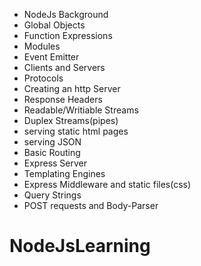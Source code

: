 - NodeJs Background
- Global Objects
- Function Expressions
- Modules
- Event Emitter
- Clients and Servers
- Protocols
- Creating an http Server
- Response Headers
- Readable/Writiable Streams
- Duplex Streams(pipes)
- serving static html pages
- serving JSON
- Basic Routing
- Express Server
- Templating Engines
- Express Middleware and static files(css)
- Query Strings
- POST requests and Body-Parser

# NodeJsLearning
